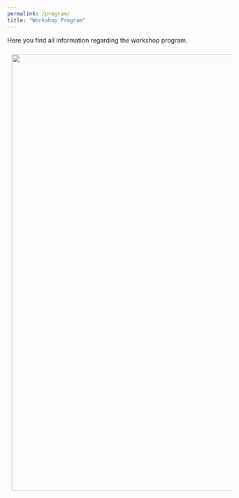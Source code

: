 ```yaml
---
permalink: /program/
title: "Workshop Program"
---
```


Here you find all information regarding the workshop program.

<img align="center" src="https://mlcnworkshop.github.io/images/prelim_program.png" width="1000 px" style="padding: 10px">
